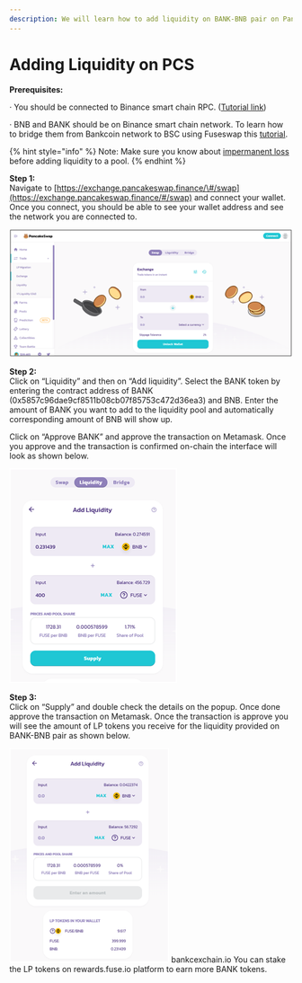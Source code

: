 ```yaml
---
description: We will learn how to add liquidity on BANK-BNB pair on Pancakeswap.
---
```


# Adding Liquidity on PCS

**Prerequisites:**

·        You should be connected to Binance smart chain RPC. \([Tutorial link](https://academy.binance.com/en/articles/connecting-metamask-to-binance-smart-chain)\)

·        BNB and BANK should be on Binance smart chain network. To learn how to bridge them from Bankcoin network to BSC using Fuseswap this [tutorial](https://docs.bankcexchain.io/the-fuse-chain/token-bridges/transfer-fuse-using-bridge-on-bankswap).

{% hint style="info" %}
Note: Make sure you know about [impermanent loss](https://academy.binance.com/en/articles/impermanent-loss-explained) before adding liquidity to a pool.
{% endhint %}

**Step 1:**  
Navigate to [https://exchange.pancakeswap.finance/\#/swap](https://exchange.pancakeswap.finance/#/swap) and connect your wallet. Once you connect, you should be able to see your wallet address and see the network you are connected to.

![](../.gitbook/assets/image%20%2810%29.png)


  
**Step 2:**  
Click on “Liquidity” and then on “Add liquidity”. Select the BANK token by entering the contract address of BANK \(0x5857c96dae9cf8511b08cb07f85753c472d36ea3\) and BNB. Enter the amount of BANK you want to add to the liquidity pool and automatically corresponding amount of BNB will show up.  
  
 Click on “Approve BANK” and approve the transaction on Metamask. Once you approve and the transaction is confirmed on-chain the interface will look as shown below.

![](../.gitbook/assets/image%20%289%29.png)

**Step 3:**  
Click on “Supply” and double check the details on the popup. Once done approve the transaction on Metamask. Once the transaction is approve you will see the amount of LP tokens you receive for the liquidity provided on BANK-BNB pair as shown below.

![](../.gitbook/assets/image%20%2811%29.png)
bankcexchain.io
You can stake the LP tokens on rewards.fuse.io platform to earn more BANK tokens.

